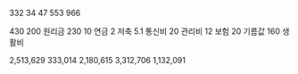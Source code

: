 332
34
47
553
966

430
200 원리금
230
10 연금
2 저축
5.1 통신비
20 관리비
12 보험
20 기름값
160 생활비

2,513,629
333,014
2,180,615
3,312,706
1,132,091
